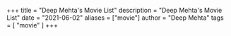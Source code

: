 +++
title = "Deep Mehta's Movie List"
description = "Deep Mehta's Movie List"
date = "2021-06-02"
aliases = ["movie"]
author = "Deep Mehta"
tags = [
    "movie"
]
+++
